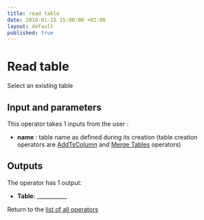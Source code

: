```yaml
---
title: read table
date: 2018-01-15 15:00:00 +02:00
layout: default
published: true
---
```

# Read table

Select an existing table

## Input and parameters

This operator takes 1 inputs from the user :

- **name** : table name as defined during its creation
(table creation operators are [AddTsColumn](/doc/operators/addTsColumn.html) and [Merge Tables](/doc/operators/mergeTables.html) operators)

## Outputs

The operator has 1 output:

- **Table**: ___________


Return to the [list of all operators](/operators.html)
